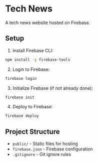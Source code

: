# Tech News

A tech news website hosted on Firebase.

## Setup

1. Install Firebase CLI:
```bash
npm install -g firebase-tools
```

2. Login to Firebase:
```bash
firebase login
```

3. Initialize Firebase (if not already done):
```bash
firebase init
```

4. Deploy to Firebase:
```bash
firebase deploy
```

## Project Structure

- `public/` - Static files for hosting
- `firebase.json` - Firebase configuration
- `.gitignore` - Git ignore rules
